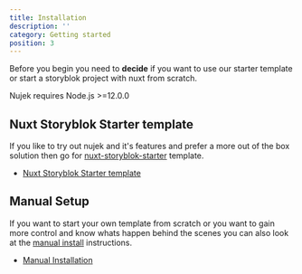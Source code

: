 ```yaml
---
title: Installation
description: ''
category: Getting started
position: 3
---
```


Before you begin you need to **decide** if you want to use our starter template or start a storyblok project with nuxt from scratch.


<alert>Nujek requires Node.js >=12.0.0</alert>

## Nuxt Storyblok Starter template

If you like to try out nujek and it's features and prefer a more out of the box solution then go for [nuxt-storyblok-starter](https://github.com/regenrek/nuxt-storyblok-starter) template.

* [Nuxt Storyblok Starter template](/installation/install-starter)

## Manual Setup

If you want to start your own template from scratch or you want to gain more control and know whats happen behind the scenes you can also look at the [manual install](/getting-started/manual-install) instructions.


* [Manual Installation](/installation/manual-install)